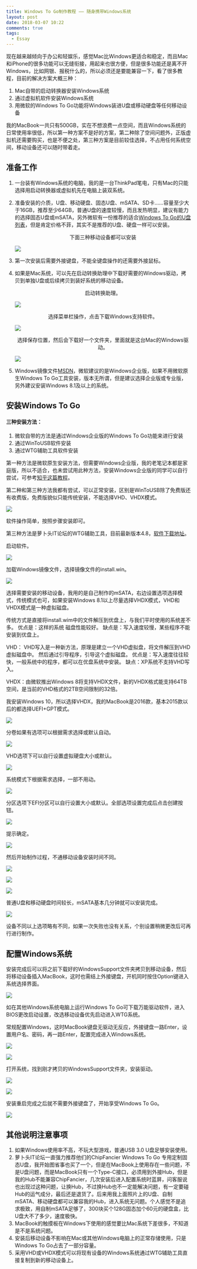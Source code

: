 ```yaml
---
title: Windows To Go制作教程 —— 随身携带Windows系统
layout: post
date: 2018-03-07 10:22
comments: true
tags:
  - Essay
---
```


现在越来越倾向于办公和轻娱乐，感觉Mac比Windows更适合和稳定，而且Mac和iPhone的很多功能可以无缝衔接，用起来也很方便，但是很多功能还是离不开Windows，比如网银、报税什么的，所以必须还是要能兼容一下，看了很多教程，目前的解决方案大概三种：

1. Mac自带的启动转换器安装Windows系统
2. 通过虚拟机软件安装Windows系统
3. 用微软的Windows To Go功能将Windows装进U盘或移动硬盘等任何移动设备

我的MacBook一共只有500GB，实在不想浪费一点空间，而且Windows系统的日常使用率很低，所以第一种方案不是好的方案，第二种除了空间问题外，正版虚拟机还需要购买，也是不便之处，第三种方案是目前较佳选择，不占用任何系统空间，移动设备还可以随时带着走。



## 准备工作

1. 一台装有Windows系统的电脑，我的是一台ThinkPad笔电，只有Mac的只能选择用启动转换器或虚拟机先在电脑上装双系统。

2. 准备安装的介质，U盘、移动硬盘、固态U盘、mSATA、SD卡……容量至少大于16GB，推荐至少64GB，普通U盘的速度较慢，而且发热明显，建议有能力的选择固态U盘或mSATA，另外微软有一份推荐的适合[Windows To Go的U盘列表](https://docs.microsoft.com/zh-cn/previous-versions/windows/it-pro/windows-8.1-and-8/hh831833(v=ws.11))，但是肯定价格不菲，其实不是推荐的U盘、硬盘一样可以安装。

   <center>下面三种移动设备都可以安装</center>

   ![](/img/2018/3-7/5.jpg)

3. 第一次安装后需要外接键盘，不能全键盘操作的还需要外接鼠标。

4. 如果是Mac系统，可以先在启动转换助理中下载好需要的Windows驱动，拷贝到单独U盘或后续拷贝到装好系统的移动设备。

   <center>启动转换助理。</center>

   ![](/img/2018/3-7/b1.png)

   <center>选择菜单栏操作，点击下载Windows支持软件。</center>

   ![](/img/2018/3-7/b2.png)

   <center>选择保存位置，然后会下载好一个文件夹，里面就是这台Mac的Windows驱动。</center>

   ![](/img/2018/3-7/b3.png)

5. Windows镜像文件[MSDN](https://msdn.itellyou.cn/)，微软建议的是Windows企业版，如果不用微软原生Windows To Go工具安装，版本无所谓，但是建议选择企业版或专业版，另外建议安装Windows 8.1及以上的系统。
   ​

## 安装Windows To Go



#### 三种安装方法：

1. 微软自带的方法是通过Windows企业版的Windows To Go功能来进行安装
2. 通过WinToUSB软件安装
3. 通过WTG辅助工具软件安装

第一种方法是微软原生安装方法，但需要Windows企业版，我的老笔记本都是家庭版，所以不适合，也未尝试用此种方法，安装Windows企业版的同学可以自行尝试，可参考[知乎这篇教程](https://www.zhihu.com/question/35253149)。

第二种和第三种方法我都有尝试，可以正常安装，区别是WinToUSB除了免费版还有收费版，免费版貌似只能传统安装，不能选择VHD、VHDX模式。

![](/img/2018/3-7/14.png)

软件操作简单，按照步骤安装即可。

第三种方法是萝卜头IT论坛的WTG辅助工具，目前最新版本4.8，[软件下载地址](http://bbs.luobotou.org/thread-761-1-1.html)。

启动软件。

![](/img/2018/3-7/1.png)

加载Windows镜像文件，选择镜像文件的install.win。

![](/img/2018/3-7/2.png)

选择需要安装的移动设备，我用的是自己制作的mSATA，右边设置选项选择模式，传统模式也可，如果安装Windows 8.1以上尽量选择VHDX模式，VHD和VHDX模式是一种虚拟磁盘。

传统方式是直接将install.wim中的文件解压到优盘上，与我们平时使用的系统差不多。
优点是：这样的系统 磁盘性能较好。
缺点是：写入速度较慢，某些程序不能安装到优盘上。

VHD：
VHD写入是一种新方法，原理是建立一个VHD虚拟盘，将文件解压到VHD虚拟磁盘中。
然后通过引导程序，引导这个虚拟磁盘。
优点是：写入速度往往较快，一般系统中的程序，都可以在优盘系统中安装。
缺点：XP系统不支持VHD写入。

VHDX：由微软推出Windows 8将支持VHDX文件，新的VHDX格式能支持64TB空间，是当前的VHD格式的2TB空间限制的32倍。

我安装Windows 10，所以选择VHDX，我的MacBook是2016款，基本2015款以后的都选择UEFI+GPT模式。

![](/img/2018/3-7/3.png)

分卷如果有选项可以根据需求选择或默认自动。

![](/img/2018/3-7/4.png)

VHD选项下可以自行设置虚拟硬盘大小或默认。

![](/img/2018/3-7/6.png)

系统模式下根据需求选择，一部不用动。

![](/img/2018/3-7/7.png)

分区选项下EFI分区可以自行设置大小或默认。全部选项设置完成后点击创建按钮。

![](/img/2018/3-7/8.png)

提示确定。

![](/img/2018/3-7/9.png)

然后开始制作过程，不通移动设备安装时间不同。

![](/img/2018/3-7/10.png)

![](/img/2018/3-7/11.png)

![](/img/2018/3-7/12.png)

普通U盘和移动硬盘时间较长，mSATA基本几分钟就可以安装完成。

![](/img/2018/3-7/13.png)

设备不同以上选项略有不同，如果一次失败也没有关系，个别设置稍微更改后可再行进行制作。



## 配置Windows系统

安装完成后可以将之前下载好的WindowsSupport文件夹拷贝到移动设备，然后将移动设备插入MacBook，这时也需结上外接键盘，开机同时按住Option键进入系统选择界面。

![](/img/2018/3-7/w2.JPG)

如在其他Windows系统电脑上运行Windows To Go可下载万能驱动软件，进入BIOS更改启动设置，改选移动设备优先启动进入WTG系统。

常规配置Windows，这时MacBook键盘无驱动无反应，外接键盘一路Enter，设置用户名、密码，再一路Enter，配置完成进入Windows系统。

![](/img/2018/3-7/w4.JPG)

![](/img/2018/3-7/w3.JPG)

打开系统，找到刚才拷贝的WindowsSupport文件夹，安装驱动。

![](/img/2018/3-7/b4.png)

![](/img/2018/3-7/b5.JPG)

安装重启完成之后就不需要外接键盘了，开始享受Windows To Go。

![](/img/2018/3-7/w1.png)



## 其他说明注意事项

1. 如果Windows使用率不高，不玩大型游戏，普通USB 3.0 U盘足够安装使用。
2. 萝卜头IT论坛一直强力推荐他们的ChipFancier Windows To Go 专用定制固态U盘，我开始图省事也买了一个，但是在MacBook上使用存在一些问题，不是U盘问题，而是MacBook只有一个Type-C接口，必须用到外接Hub，但是我的Hub不能兼容ChipFancier，几次安装后进入配置系统时蓝屏，问客服说也出现过这种问题，让换Hub，不过换Hub也不一定能解决问题，有一定要碰Hub的运气成分，最后还是退货了。后来用我上面照片上的U盘、自制mSATA、移动硬盘都可以兼容我的Hub，进入系统无问题。个人感觉不是追求极致，用自制mSATA足够了，300块买个128G固态加个60元的硬盘盒，比U盘大不了多少，速度极快。
3. MacBook的触摸板在Windows下使用的感觉要比Mac系统下差很多，不知道是不是系统问题。
4. 安装后移动设备不影响在Mac或其他Windows电脑上的正常存储使用，只是Windows To Go占去了一部分容量。
5. 采用VHD或VHDX模式可以将现有设备的Windows系统通过WTG辅助工具直接复制到新的移动设备上。